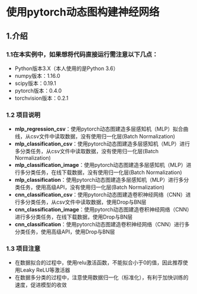# 使用pytorch动态图构建神经网络

## 1.介绍
### 1.1在本实例中，如果想将代码直接运行需注意以下几点：
* Python版本3.X（本人使用的是Python 3.6）
* numpy版本：1.16.0
* scipy版本：0.19.1
* pytorch版本：0.4.0
* torchvision版本：0.2.1
### 1.2 项目说明
* **mlp_regression_csv**：使用pytorch动态图建造多层感知机（MLP）拟合曲线，从csv文件中读取数据，没有使用归一化层(Batch Normalization)
* **mlp_classification_csv**：使用pytorch动态图建造多层感知机（MLP）进行多分类任务，从csv文件中读取数据，没有使用归一化层(Batch Normalization)
* **mlp_classification_image**：使用pytorch动态图建造多层感知机（MLP）进行多分类任务，在线下载数据，没有使用归一化层(Batch Normalization)
* **mlp_classification**：使用pytorch动态图建造多层感知机（MLP）进行多分类任务，使用高级API，没有使用归一化层(Batch Normalization)
* **cnn_classification_csv**：使用pytorch动态图建造卷积神经网络（CNN）进行多分类任务，从csv文件中读取数据，使用Drop与BN层
* **cnn_classification_image**：使用pytorch动态图建造卷积神经网络（CNN）进行多分类任务，在线下载数据，使用Drop与BN层
* **cnn_classification**：使用pytorch动态图建造卷积神经网络（CNN）进行多分类任务，使用高级API，使用Drop与BN层
### 1.3 项目注意

* 在数据拟合的过程中，使用relu激活函数，不能拟合小于0的值，因此推荐使用Leaky ReLU等激活器
* 在数据多分类的过程中，注意使用数据归一化（标准化），有利于加快训练的速度，促进模型的收敛